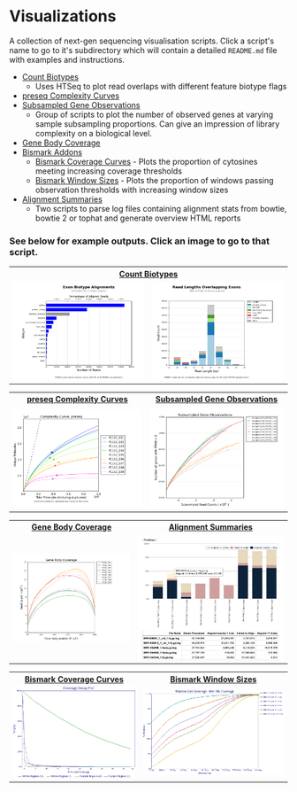 Visualizations
==============

A collection of next-gen sequencing visualisation scripts. Click a script's
name to go to it's subdirectory which will contain a detailed `README.md`
file with examples and instructions.

* [Count Biotypes](count_biotypes/)
	* Uses HTSeq to plot read overlaps with different feature biotype flags
* [preseq Complexity Curves](preseq_complexity_curves/)
* [Subsampled Gene Observations](subsampled_gene_observations/)
    * Group of scripts to plot the number of observed genes at varying sample
    subsampling proportions. Can give an impression of library complexity on
    a biological level.
* [Gene Body Coverage](gene_body_coverage/)
* [Bismark Addons](bismark/)
	* [Bismark Coverage Curves](bismark/#bismark-coverage-curves) - Plots the proportion of cytosines meeting increasing coverage thresholds
	* [Bismark Window Sizes](bismark/#bismark-window-sizes) - Plots the proportion of windows passing observation thresholds with increasing window sizes
* [Alignment Summaries](alignment_summaries/)
	* Two scripts to parse log files containing alignment stats from bowtie,
		bowtie 2 or tophat and generate overview HTML reports

### See below for example outputs. Click an image to go to that script.

<table>
  <tr>
    <th colspan="2"><a href="count_biotypes/">Count Biotypes</a></th>
  </tr>
  <tr>
    <td>
      <a href="count_biotypes/" title="Count Biotypes">
        <img src="examples/SRR1304304_trimmed_aligned_biotypeCounts.png">
      </a>
    </td>
    <td>
      <a href="count_biotypes/" title="Count Biotypes">
        <img src="examples/SRR1304304_trimmed_aligned_biotypeLengths.png">
      </a>
    </td>
  </tr>
</table>

<table>
  <tr>
    <th><a href="preseq_complexity_curves/">preseq Complexity Curves</a></th>
    <th><a href="subsampled_gene_observations/">Subsampled Gene Observations</a></th>
  </tr>
  <tr>
    <td>
      <a href="preseq_complexity_curves/" title="preseq Complexity Curves">
        <img src="examples/complexity_curves_readcounts.png">
      </a>
    </td>
    <td>
      <a href="subsampled_gene_observations/" title="Subsampled Gene Observations">
        <img src="examples/subsampled_gene_observations.png">
      </a>
    </td>
  </tr>
</table>

<table>
  <tr>
    <th><a href="gene_body_coverage/">Gene Body Coverage</a></th>
    <th><a href="alignment_summaries/">Alignment Summaries</a></th>
  </tr>
  <tr>
    <td>
      <a href="gene_body_coverage/" title="Gene Body Coverage">
        <img src="examples/geneBodyCoverage.png">
      </a>
    </td>
    <td>
      <a href="alignment_summaries/" title="Alignment Summaries">
        <img src="examples/bowtie_align_screenshot.png">
      </a>
    </td>
  </tr>
</table>

<table>
  <tr>
    <th><a href="bismark/#bismark-coverage-curves">Bismark Coverage Curves</a></th>
    <th><a href="bismark/#bismark-window-sizes">Bismark Window Sizes</a></th>
  </tr>
  <tr>
    <td>
      <a href="bismark/#bismark-coverage-curves" title="Bismark Coverage Curves">
        <img src="examples/coverageStats.png">
      </a>
    </td>
    <td>
      <a href="bismark/#bismark-window-sizes" title="Bismark Window Sizes">
        <img src="examples/windowSizes_roi.png">
      </a>
    </td>
  </tr>
</table>



